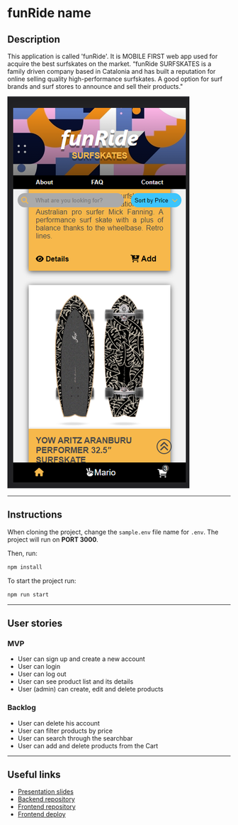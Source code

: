 # funRide name

## Description

This application is called 'funRide'. It is MOBILE FIRST web app used for acquire the best surfskates on the market.
“funRide SURFSKATES is a family driven company based in Catalonia and has built a 
reputation for online selling quality high-performance surfskates.
A good option for surf brands and surf stores to announce and sell their products."

<img src='./public/funRideHome.png' />

---
## Instructions

When cloning the project, change the <code>sample.env</code> file name for <code>.env</code>. The project will run on **PORT 3000**.

Then, run:
```bash
npm install
```

To start the project run:
```bash
npm run start
```

---
## User stories 

### MVP

- User can sign up and create a new account
- User can login
- User can log out
- User can see product list and its details
- User (admin) can create, edit and delete products

### Backlog

- User can delete his account
- User can filter products by price
- User can search through the searchbar
- User can add and delete products from the Cart

---

## Useful links

- [Presentation slides](https://docs.google.com/presentation/d/1lG9C0JEs70fODM86R0XsyMLSlpFF0aIYjVLaim-VkDI/edit#slide=id.p)
- [Backend repository](https://github.com/FlyerBird/backend-myapp-m3)
- [Frontend repository](https://github.com/FlyerBird/frontend-myapp-m3)
- [Frontend deploy](https://master--funride.netlify.app)


